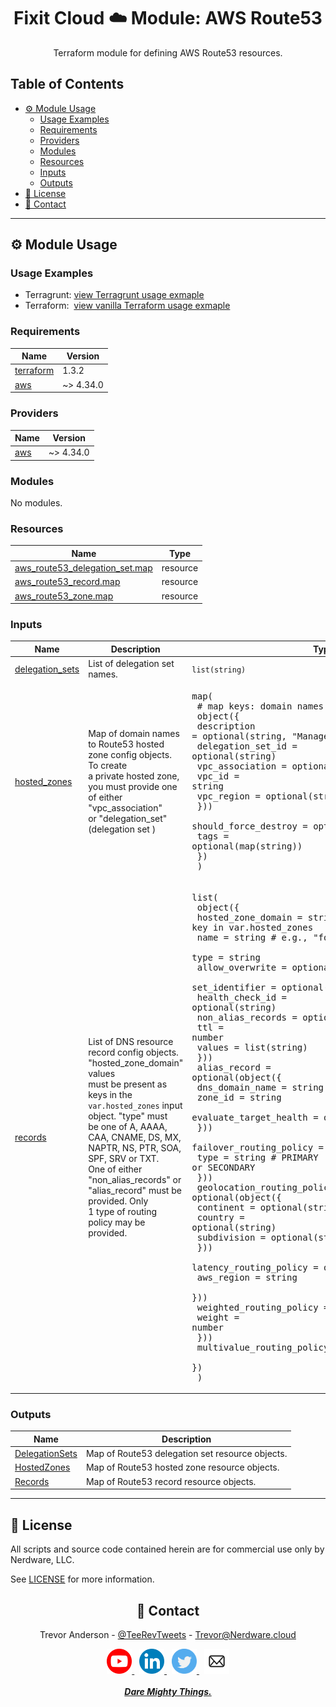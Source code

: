 <div align="center">
  <h1>Fixit Cloud ☁️ Module: AWS Route53</h2>

Terraform module for defining AWS Route53 resources.

</div>

<h2>Table of Contents</h2>

- [⚙️ Module Usage](#️-module-usage)
  - [Usage Examples](#usage-examples)
  - [Requirements](#requirements)
  - [Providers](#providers)
  - [Modules](#modules)
  - [Resources](#resources)
  - [Inputs](#inputs)
  - [Outputs](#outputs)
- [📝 License](#-license)
- [💬 Contact](#-contact)

<!-- BEGINNING OF PRE-COMMIT-TERRAFORM DOCS HOOK -->
<!-- prettier-ignore-start -->

---

## ⚙️ Module Usage

### Usage Examples

- Terragrunt: [view Terragrunt usage exmaple](examples/terragrunt.hcl)
- Terraform: &nbsp;[view vanilla Terraform usage exmaple](examples/terraform.tf)

### Requirements

| Name | Version |
|------|---------|
| <a name="requirement_terraform"></a> [terraform](#requirement\_terraform) | 1.3.2 |
| <a name="requirement_aws"></a> [aws](#requirement\_aws) | ~> 4.34.0 |

### Providers

| Name | Version |
|------|---------|
| <a name="provider_aws"></a> [aws](#provider\_aws) | ~> 4.34.0 |

### Modules

No modules.

### Resources

| Name | Type |
|------|------|
| [aws_route53_delegation_set.map](https://registry.terraform.io/providers/hashicorp/aws/latest/docs/resources/route53_delegation_set) | resource |
| [aws_route53_record.map](https://registry.terraform.io/providers/hashicorp/aws/latest/docs/resources/route53_record) | resource |
| [aws_route53_zone.map](https://registry.terraform.io/providers/hashicorp/aws/latest/docs/resources/route53_zone) | resource |

### Inputs

| Name | Description | Type | Default | Required |
|------|-------------|------|---------|:--------:|
| <a name="input_delegation_sets"></a> [delegation\_sets](#input\_delegation\_sets) | List of delegation set names. | `list(string)` | n/a | yes |
| <a name="input_hosted_zones"></a> [hosted\_zones](#input\_hosted\_zones) | Map of domain names to Route53 hosted zone config objects. To create<br>a private hosted zone, you must provide one of either "vpc\_association"<br>or "delegation\_set" (delegation set ) | <pre>map(<br>    # map keys: domain names<br>    object({<br>      description       = optional(string, "Managed by Terraform")<br>      delegation_set_id = optional(string)<br>      vpc_association = optional(object({<br>        vpc_id     = string<br>        vpc_region = optional(string)<br>      }))<br>      should_force_destroy = optional(bool, false)<br>      tags                 = optional(map(string))<br>    })<br>  )</pre> | n/a | yes |
| <a name="input_records"></a> [records](#input\_records) | List of DNS resource record config objects. "hosted\_zone\_domain" values<br>must be present as keys in the `var.hosted_zones` input object. "type" must<br>be one of A, AAAA, CAA, CNAME, DS, MX, NAPTR, NS, PTR, SOA, SPF, SRV or TXT.<br>One of either "non\_alias\_records" or "alias\_record" must be provided. Only<br>1 type of routing policy may be provided. | <pre>list(<br>    object({<br>      hosted_zone_domain = string # must be a key in var.hosted_zones<br>      name               = string # e.g., "foo.example.com"<br>      type               = string<br>      allow_overwrite    = optional(bool, true)<br>      set_identifier     = optional(string)<br>      health_check_id    = optional(string)<br>      non_alias_records = optional(object({<br>        ttl    = number<br>        values = list(string)<br>      }))<br>      alias_record = optional(object({<br>        dns_domain_name        = string<br>        zone_id                = string<br>        evaluate_target_health = optional(bool, true)<br>      }))<br>      failover_routing_policy = optional(object({<br>        type = string # PRIMARY or SECONDARY<br>      }))<br>      geolocation_routing_policy = optional(object({<br>        continent   = optional(string)<br>        country     = optional(string)<br>        subdivision = optional(string)<br>      }))<br>      latency_routing_policy = optional(object({<br>        aws_region = string<br>      }))<br>      weighted_routing_policy = optional(object({<br>        weight = number<br>      }))<br>      multivalue_routing_policy = optional(bool, false)<br>    })<br>  )</pre> | n/a | yes |

### Outputs

| Name | Description |
|------|-------------|
| <a name="output_DelegationSets"></a> [DelegationSets](#output\_DelegationSets) | Map of Route53 delegation set resource objects. |
| <a name="output_HostedZones"></a> [HostedZones](#output\_HostedZones) | Map of Route53 hosted zone resource objects. |
| <a name="output_Records"></a> [Records](#output\_Records) | Map of Route53 record resource objects. |

---

## 📝 License

All scripts and source code contained herein are for commercial use only by Nerdware, LLC.

See [LICENSE](/LICENSE) for more information.

<div align="center" style="margin-top:30px;">

## 💬 Contact

Trevor Anderson - [@TeeRevTweets](https://twitter.com/teerevtweets) - [Trevor@Nerdware.cloud](mailto:trevor@nerdware.cloud)

<a href="https://www.youtube.com/channel/UCguSCK_j1obMVXvv-DUS3ng">
<img src="../.github/assets/YouTube_icon_circle.svg" height="40" />
</a>
&nbsp;
<a href="https://www.linkedin.com/in/meet-trevor-anderson/">
<img src="../.github/assets/LinkedIn_icon_circle.svg" height="40" />
</a>
&nbsp;
<a href="https://twitter.com/TeeRevTweets">
<img src="../.github/assets/Twitter_icon_circle.svg" height="40" />
</a>
&nbsp;
<a href="mailto:trevor@nerdware.cloud">
<img src="../.github/assets/email_icon_circle.svg" height="40" />
</a>
<br><br>

<a href="https://daremightythings.co/">
<strong><i>Dare Mighty Things.</i></strong>
</a>

</div>

<!-- prettier-ignore-end -->
<!-- END OF PRE-COMMIT-TERRAFORM DOCS HOOK -->
